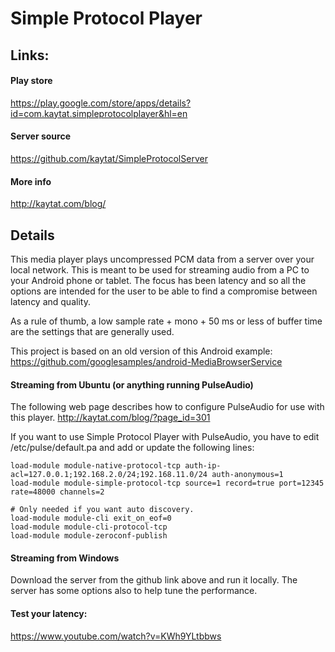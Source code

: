 # Simple Protocol Player

## Links:
#### Play store
https://play.google.com/store/apps/details?id=com.kaytat.simpleprotocolplayer&hl=en

#### Server source
https://github.com/kaytat/SimpleProtocolServer

#### More info
http://kaytat.com/blog/

## Details
This media player plays uncompressed PCM data from a server over your local network.  This is meant to be used for streaming audio from a PC to your Android phone or tablet.  The focus has been latency and so all the options are intended for the user to be able to find a compromise between latency and quality.

As a rule of thumb, a low sample rate + mono + 50 ms or less of buffer time are the settings that are generally used.

This project is based on an old version of this Android example: https://github.com/googlesamples/android-MediaBrowserService

#### Streaming from Ubuntu (or anything running PulseAudio)
The following web page describes how to configure PulseAudio for use with this player.  http://kaytat.com/blog/?page_id=301

If you want to use Simple Protocol Player with PulseAudio, you have to edit /etc/pulse/default.pa and add or update the following lines:
```
load-module module-native-protocol-tcp auth-ip-acl=127.0.0.1;192.168.2.0/24;192.168.11.0/24 auth-anonymous=1
load-module module-simple-protocol-tcp source=1 record=true port=12345 rate=48000 channels=2

# Only needed if you want auto discovery.
load-module module-cli exit_on_eof=0
load-module module-cli-protocol-tcp
load-module module-zeroconf-publish
```

#### Streaming from Windows
Download the server from the github link above and run it locally.  The server has some options also to help tune the performance.

#### Test your latency:
https://www.youtube.com/watch?v=KWh9YLtbbws
